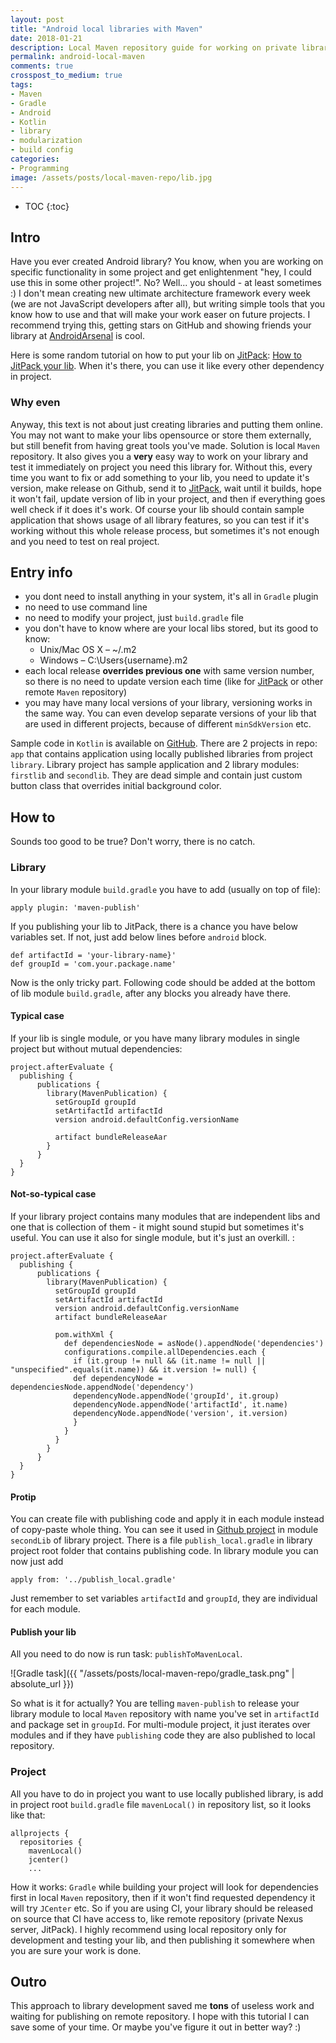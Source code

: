 ```yaml
---
layout: post
title: "Android local libraries with Maven"
date: 2018-01-21
description: Local Maven repository guide for working on private libraries along with projects that use them
permalink: android-local-maven
comments: true
crosspost_to_medium: true
tags:
- Maven
- Gradle
- Android
- Kotlin
- library
- modularization
- build config
categories:
- Programming
image: /assets/posts/local-maven-repo/lib.jpg
---
```


* TOC
{:toc}

## Intro
Have you ever created Android library? You know, when you are working on specific functionality in some project and get enlightenment "hey, I could use this in some other project!". No? Well... you should - at least sometimes :) I don't mean creating new ultimate architecture framework every week (we are not JavaScript developers after all), but writing simple tools that you know how to use and that will make your work easer on future projects. I recommend trying this, getting stars on GitHub and showing friends your library at [AndroidArsenal][AndroidArsenal] is cool.

Here is some random tutorial on how to put your lib on [JitPack][JitPack]: [How to JitPack your lib][How to JitPack your lib]. When it's there, you can use it like every other dependency in project.

### Why even
Anyway, this text is not about just creating libraries and putting them online. You may not want to make your libs opensource or store them externally, but still benefit from having great tools you've made. Solution is local ```Maven``` repository. It also gives you a **very** easy way to work on your library and test it immediately on project you need this library for. Without this, every time you want to fix or add something to your lib, you need to update it's version, make release on Github, send it to [JitPack][JitPack], wait until it builds, hope it won't fail, update version of lib in your project, and then if everything goes well check if it does it's work. Of course your lib should contain sample application that shows usage of all library features, so you can test if it's working without this whole release process, but sometimes it's not enough and you need to test on real project.

## Entry info
- you dont need to install anything in your system, it's all in ```Gradle``` plugin
- no need to use command line
- no need to modify your project, just ```build.gradle``` file
- you don't have to know where are your local libs stored, but its good to know:
  - Unix/Mac OS X – ~/.m2
  - Windows – C:\Users\{username}\.m2
- each local release **overrides previous one** with same version number, so there is no need to update version each time (like for [JitPack][JitPack] or other remote ```Maven``` repository)
- you may have many local versions of your library, versioning works in the same way. You can even develop separate versions of your lib that are used in different projects, because of different ```minSdkVersion``` etc.

Sample code in ```Kotlin``` is available on [GitHub][github]. There are 2 projects in repo: ```app``` that contains application using locally published libraries from project ```library```. Library project has sample application and 2 library modules: ```firstlib``` and ```secondlib```. They are dead simple and contain just custom button class that overrides initial background color.

## How to

Sounds too good to be true? Don't worry, there is no catch.

### Library

In your library module ```build.gradle``` you have to add (usually on top of file):

```
apply plugin: 'maven-publish'
```

If you publishing your lib to JitPack, there is a chance you have below variables set. If not, just add below lines before ```android``` block.

```
def artifactId = 'your-library-name}'
def groupId = 'com.your.package.name'
```


Now is the only tricky part. Following code should be added at the bottom of lib module ```build.gradle```, after any blocks you already have there.

#### Typical case
If your lib is single module, or you have many library modules in single project but without mutual dependencies:
```
project.afterEvaluate {
  publishing {
      publications {
        library(MavenPublication) {
          setGroupId groupId 
          setArtifactId artifactId 
          version android.defaultConfig.versionName

          artifact bundleReleaseAar
        }
      }
  }
}
```

#### Not-so-typical case
If your library project contains many modules that are independent libs and one that is collection of them - it might sound stupid but sometimes it's useful. You can use it also for single module, but it's just an overkill. :
```
project.afterEvaluate {
  publishing {
      publications {
        library(MavenPublication) {
          setGroupId groupId 
          setArtifactId artifactId 
          version android.defaultConfig.versionName
          artifact bundleReleaseAar 

          pom.withXml {
            def dependenciesNode = asNode().appendNode('dependencies')
            configurations.compile.allDependencies.each {
              if (it.group != null && (it.name != null || "unspecified".equals(it.name)) && it.version != null) {
              def dependencyNode = dependenciesNode.appendNode('dependency')
              dependencyNode.appendNode('groupId', it.group)
              dependencyNode.appendNode('artifactId', it.name)
              dependencyNode.appendNode('version', it.version)
              }
            }
          }
        }
      }
  }
}
```

#### Protip

You can create file with publishing code and apply it in each module instead of copy-paste whole thing. You can see it used in [Github project][github] in module ```secondLib``` of library project. There is a file ```publish_local.gradle``` in library project root folder that contains publishing code. In library module you can now just add
```
apply from: '../publish_local.gradle'
```
Just remember to set variables ```artifactId``` and ```groupId```, they are individual for each module.

#### Publish your lib
All you need to do now is run task: ```publishToMavenLocal```.

![Gradle task]({{ "/assets/posts/local-maven-repo/gradle_task.png" | absolute_url }})

So what is it for actually? You are telling ```maven-publish``` to release your library module to local ```Maven``` repository with name you've set in ```artifactId``` and package set in ```groupId```. For multi-module project, it just iterates over modules and if they have ```publishing``` code they are also published to local repository.

### Project

All you have to do in project you want to use locally published library, is add in project root ```build.gradle``` file ```mavenLocal()``` in repository list, so it looks like that:
```
allprojects {
  repositories {
    mavenLocal()
    jcenter()
    ...
```
How it works: ```Gradle``` while building your project will look for dependencies first in local ```Maven``` repository, then if it won't find requested dependency it will try ```JCenter``` etc. So if you are using CI, your library should be released on source that CI have access to, like remote repository (private Nexus server, JitPack).
I highly recommend using local repository only for development and testing your lib, and then publishing it somewhere when you are sure your work is done.

## Outro

This approach to library development saved me **tons** of useless work and waiting for publishing on remote repository. I hope with this tutorial I can save some of your time. Or maybe you've figure it out in better way? :)

[AndroidArsenal]: https://android-arsenal.com/
[JitPack]: https://jitpack.io/
[How to JitPack your lib]: https://medium.com/@ome450901/publish-an-android-library-by-jitpack-a0342684cbd0
[github]: https://github.com/asvid/local_maven_repo
